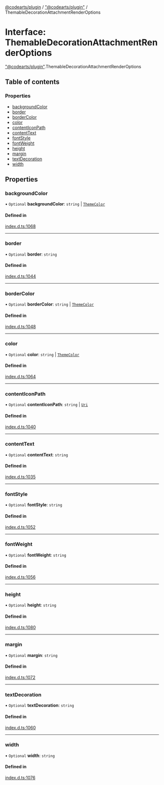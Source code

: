 [@codearts/plugin](../README.md) / ["@codearts/plugin"](../modules/_codearts_plugin_.md) / ThemableDecorationAttachmentRenderOptions

# Interface: ThemableDecorationAttachmentRenderOptions

["@codearts/plugin"](../modules/_codearts_plugin_.md).ThemableDecorationAttachmentRenderOptions

## Table of contents

### Properties

- [backgroundColor](codearts_plugin_.ThemableDecorationAttachmentRenderOptions.md#backgroundcolor)
- [border](codearts_plugin_.ThemableDecorationAttachmentRenderOptions.md#border)
- [borderColor](codearts_plugin_.ThemableDecorationAttachmentRenderOptions.md#bordercolor)
- [color](codearts_plugin_.ThemableDecorationAttachmentRenderOptions.md#color)
- [contentIconPath](codearts_plugin_.ThemableDecorationAttachmentRenderOptions.md#contenticonpath)
- [contentText](codearts_plugin_.ThemableDecorationAttachmentRenderOptions.md#contenttext)
- [fontStyle](codearts_plugin_.ThemableDecorationAttachmentRenderOptions.md#fontstyle)
- [fontWeight](codearts_plugin_.ThemableDecorationAttachmentRenderOptions.md#fontweight)
- [height](codearts_plugin_.ThemableDecorationAttachmentRenderOptions.md#height)
- [margin](codearts_plugin_.ThemableDecorationAttachmentRenderOptions.md#margin)
- [textDecoration](codearts_plugin_.ThemableDecorationAttachmentRenderOptions.md#textdecoration)
- [width](codearts_plugin_.ThemableDecorationAttachmentRenderOptions.md#width)

## Properties

### backgroundColor

• `Optional` **backgroundColor**: `string` \| [`ThemeColor`](../classes/codearts_plugin_.ThemeColor.md)

#### Defined in

[index.d.ts:1068](https://github.com/huaweicloud/cloudide-plugin-api/blob/a4193a8/index.d.ts#L1068)

___

### border

• `Optional` **border**: `string`

#### Defined in

[index.d.ts:1044](https://github.com/huaweicloud/cloudide-plugin-api/blob/a4193a8/index.d.ts#L1044)

___

### borderColor

• `Optional` **borderColor**: `string` \| [`ThemeColor`](../classes/codearts_plugin_.ThemeColor.md)

#### Defined in

[index.d.ts:1048](https://github.com/huaweicloud/cloudide-plugin-api/blob/a4193a8/index.d.ts#L1048)

___

### color

• `Optional` **color**: `string` \| [`ThemeColor`](../classes/codearts_plugin_.ThemeColor.md)

#### Defined in

[index.d.ts:1064](https://github.com/huaweicloud/cloudide-plugin-api/blob/a4193a8/index.d.ts#L1064)

___

### contentIconPath

• `Optional` **contentIconPath**: `string` \| [`Uri`](../classes/codearts_plugin_.Uri.md)

#### Defined in

[index.d.ts:1040](https://github.com/huaweicloud/cloudide-plugin-api/blob/a4193a8/index.d.ts#L1040)

___

### contentText

• `Optional` **contentText**: `string`

#### Defined in

[index.d.ts:1035](https://github.com/huaweicloud/cloudide-plugin-api/blob/a4193a8/index.d.ts#L1035)

___

### fontStyle

• `Optional` **fontStyle**: `string`

#### Defined in

[index.d.ts:1052](https://github.com/huaweicloud/cloudide-plugin-api/blob/a4193a8/index.d.ts#L1052)

___

### fontWeight

• `Optional` **fontWeight**: `string`

#### Defined in

[index.d.ts:1056](https://github.com/huaweicloud/cloudide-plugin-api/blob/a4193a8/index.d.ts#L1056)

___

### height

• `Optional` **height**: `string`

#### Defined in

[index.d.ts:1080](https://github.com/huaweicloud/cloudide-plugin-api/blob/a4193a8/index.d.ts#L1080)

___

### margin

• `Optional` **margin**: `string`

#### Defined in

[index.d.ts:1072](https://github.com/huaweicloud/cloudide-plugin-api/blob/a4193a8/index.d.ts#L1072)

___

### textDecoration

• `Optional` **textDecoration**: `string`

#### Defined in

[index.d.ts:1060](https://github.com/huaweicloud/cloudide-plugin-api/blob/a4193a8/index.d.ts#L1060)

___

### width

• `Optional` **width**: `string`

#### Defined in

[index.d.ts:1076](https://github.com/huaweicloud/cloudide-plugin-api/blob/a4193a8/index.d.ts#L1076)

